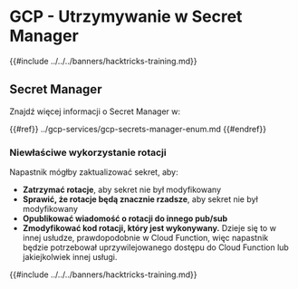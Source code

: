 # GCP - Utrzymywanie w Secret Manager

{{#include ../../../banners/hacktricks-training.md}}

## Secret Manager

Znajdź więcej informacji o Secret Manager w:

{{#ref}}
../gcp-services/gcp-secrets-manager-enum.md
{{#endref}}

### Niewłaściwe wykorzystanie rotacji

Napastnik mógłby zaktualizować sekret, aby:

- **Zatrzymać rotacje**, aby sekret nie był modyfikowany
- **Sprawić, że rotacje będą znacznie rzadsze**, aby sekret nie był modyfikowany
- **Opublikować wiadomość o rotacji do innego pub/sub**
- **Zmodyfikować kod rotacji, który jest wykonywany.** Dzieje się to w innej usłudze, prawdopodobnie w Cloud Function, więc napastnik będzie potrzebował uprzywilejowanego dostępu do Cloud Function lub jakiejkolwiek innej usługi.

{{#include ../../../banners/hacktricks-training.md}}

